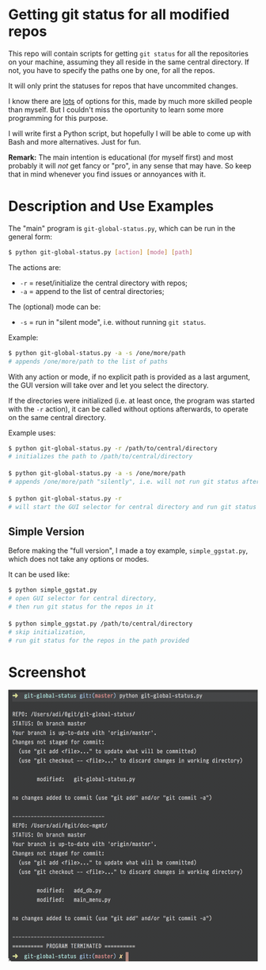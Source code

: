 # Getting git status for all modified repos
This repo will contain scripts for getting `git status` for all the repositories on your machine, assuming they all reside in the same central directory. If not, you have to specify the paths one by one, for all the repos.

It will only print the statuses for repos that have uncommited changes.

I know there are [lots](https://stackoverflow.com/questions/18757843/git-status-over-all-repos#18760535) of options for this, made by much more skilled people than myself. But I couldn't miss the oportunity to learn some more programming for this purpose.

I will write first a Python script, but hopefully I will be able to come up with Bash and more alternatives. Just for fun.

**Remark:** The main intention is educational (for myself first) and most probably it will *not* get fancy or "pro", in any sense that may have. So keep that in mind whenever you find issues or annoyances with it.


# Description and Use Examples
The "main" program is `git-global-status.py`, which can be run in the general form:

```bash
$ python git-global-status.py [action] [mode] [path]
```

The actions are:
- `-r` = reset/initialize the central directory with repos;
- `-a` = append to the list of central directories;

The (optional) mode can be:
- `-s` = run in "silent mode", i.e. without running `git status`.

Example:

```bash
$ python git-global-status.py -a -s /one/more/path
# appends /one/more/path to the list of paths
```

With any action or mode, if no explicit path is provided as a last argument, the GUI version will take over and let you select the directory.

If the directories were initialized (i.e. at least once, the program was started with the `-r` action), it can be called without options afterwards, to operate on the same central directory.

Example uses:

```bash
$ python git-global-status.py -r /path/to/central/directory
# initializes the path to /path/to/central/directory

$ python git-global-status.py -a -s /one/more/path
# appends /one/more/path "silently", i.e. will not run git status after

$ python git-global-status.py -r
# will start the GUI selector for central directory and run git status for all the repos in it
```

## Simple Version
Before making the "full version", I made a toy example, `simple_ggstat.py`, which does not take any options or modes.

It can be used like:

```bash
$ python simple_ggstat.py
# open GUI selector for central directory,
# then run git status for the repos in it

$ python simple_ggstat.py /path/to/central/directory
# skip initialization,
# run git status for the repos in the path provided
```


# Screenshot
![Screenshot in action](/scratch/git-global-status.png?raw=true "Program in action")
